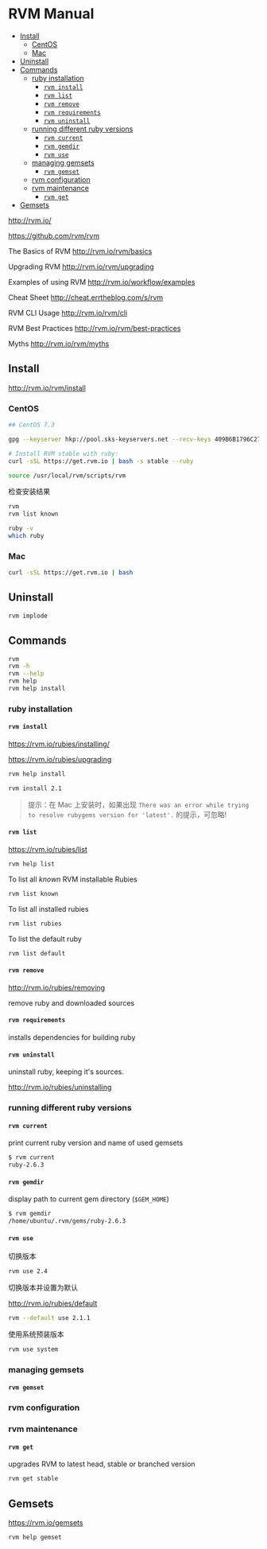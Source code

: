 <!-- #ruby-install -->
<!-- omit in toc -->
# RVM Manual

- [Install](#install)
  - [CentOS](#centos)
  - [Mac](#mac)
- [Uninstall](#uninstall)
- [Commands](#commands)
  - [ruby installation](#ruby-installation)
    - [`rvm install`](#rvm-install)
    - [`rvm list`](#rvm-list)
    - [`rvm remove`](#rvm-remove)
    - [`rvm requirements`](#rvm-requirements)
    - [`rvm uninstall`](#rvm-uninstall)
  - [running different ruby versions](#running-different-ruby-versions)
    - [`rvm current`](#rvm-current)
    - [`rvm gemdir`](#rvm-gemdir)
    - [`rvm use`](#rvm-use)
  - [managing gemsets](#managing-gemsets)
    - [`rvm gemset`](#rvm-gemset)
  - [rvm configuration](#rvm-configuration)
  - [rvm maintenance](#rvm-maintenance)
    - [`rvm get`](#rvm-get)
- [Gemsets](#gemsets)

<http://rvm.io/>

<https://github.com/rvm/rvm>

The Basics of RVM
http://rvm.io/rvm/basics

Upgrading RVM
http://rvm.io/rvm/upgrading

Examples of using RVM
http://rvm.io/workflow/examples

Cheat Sheet
http://cheat.errtheblog.com/s/rvm

RVM CLI Usage
http://rvm.io/rvm/cli

RVM Best Practices
http://rvm.io/rvm/best-practices

Myths
http://rvm.io/rvm/myths

<!-- #rvm-install -->
## Install

<http://rvm.io/rvm/install>

### CentOS

```bash
## CentOS 7.3

gpg --keyserver hkp://pool.sks-keyservers.net --recv-keys 409B6B1796C275462A1703113804BB82D39DC0E3 7D2BAF1CF37B13E2069D6956105BD0E739499BDB

# Install RVM stable with ruby:
curl -sSL https://get.rvm.io | bash -s stable --ruby

source /usr/local/rvm/scripts/rvm
```

检查安装结果

```bash
rvm
rvm list known

ruby -v
which ruby
```

### Mac

```bash
curl -sSL https://get.rvm.io | bash
```

## Uninstall

```bash
rvm implode
```

## Commands

```bash
rvm
rvm -h
rvm --help
rvm help
rvm help install
```

### ruby installation

#### `rvm install`

<https://rvm.io/rubies/installing/>

<https://rvm.io/rubies/upgrading>

```bash
rvm help install
```

```bash
rvm install 2.1
```

> 提示：在 Mac 上安装时，如果出现 `There was an error while trying to resolve rubygems version for 'latest'.` 的提示，可忽略!

#### `rvm list`

<https://rvm.io/rubies/list>

```bash
rvm help list
```

To list all *known* RVM installable Rubies

```bash
rvm list known
```

To list all installed rubies

```bash
rvm list rubies
```

To list the default ruby

```bash
rvm list default
```

#### `rvm remove`

<http://rvm.io/rubies/removing>

remove ruby and downloaded sources

#### `rvm requirements`

installs dependencies for building ruby

#### `rvm uninstall`

uninstall ruby, keeping it's sources.

<http://rvm.io/rubies/uninstalling>

### running different ruby versions

#### `rvm current`

print current ruby version and name of used gemsets

```bash
$ rvm current
ruby-2.6.3
```

#### `rvm gemdir`

display path to current gem directory (`$GEM_HOME`)

```bash
$ rvm gemdir
/home/ubuntu/.rvm/gems/ruby-2.6.3
```

#### `rvm use`

切换版本

```bash
rvm use 2.4
```

切换版本并设置为默认

<http://rvm.io/rubies/default>

```bash
rvm --default use 2.1.1
```

使用系统预装版本

```bash
rvm use system
```

### managing gemsets

#### `rvm gemset`

### rvm configuration

### rvm maintenance

#### `rvm get`

upgrades RVM to latest head, stable or branched version

```bash
rvm get stable
```

<!-- #ruby-env -->
## Gemsets

<https://rvm.io/gemsets>

```bash
rvm help gemset
```
